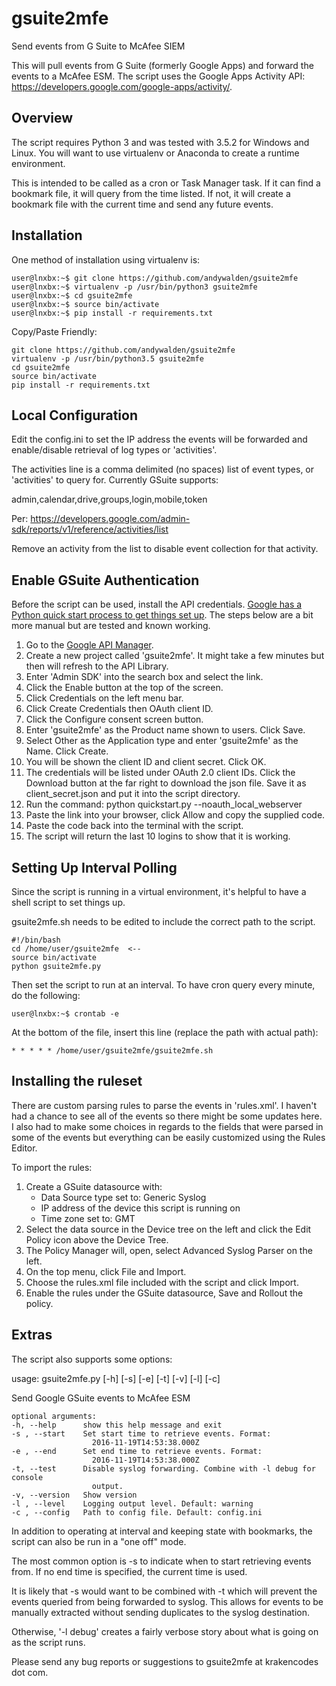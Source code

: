 # gsuite2mfe
Send events from G Suite to McAfee SIEM

This will pull events from G Suite (formerly Google Apps) and forward the events to a McAfee ESM. The script uses the Google Apps Activity API: https://developers.google.com/google-apps/activity/.

## Overview

The script requires Python 3 and was tested with 3.5.2 for Windows and Linux. You will want to use virtualenv or Anaconda to create a runtime environment. 

This is intended to be called as a cron or Task Manager task. If it can find a bookmark file, it will query from the time listed. If not, it will create a bookmark file with the current time and send any future events.

## Installation
One method of installation using virtualenv is:

    user@lnxbx:~$ git clone https://github.com/andywalden/gsuite2mfe
    user@lnxbx:~$ virtualenv -p /usr/bin/python3 gsuite2mfe
    user@lnxbx:~$ cd gsuite2mfe
    user@lnxbx:~$ source bin/activate
    user@lnxbx:~$ pip install -r requirements.txt

Copy/Paste Friendly:

    git clone https://github.com/andywalden/gsuite2mfe
    virtualenv -p /usr/bin/python3.5 gsuite2mfe
    cd gsuite2mfe
    source bin/activate
    pip install -r requirements.txt


## Local Configuration
Edit the config.ini to set the IP address the events will be forwarded and enable/disable retrieval of log types or 'activities'. 

The activities line is a comma delimited (no spaces) list of event types, or 'activities' to query for. Currently GSuite supports: 

admin,calendar,drive,groups,login,mobile,token

Per: https://developers.google.com/admin-sdk/reports/v1/reference/activities/list

Remove an activity from the list to disable event collection for that activity.

## Enable GSuite Authentication

Before the script can be used, install the API credentials. [Google has a Python quick start process to get things set up](https://developers.google.com/admin-sdk/reports/v1/quickstart/python). The steps below are a bit more manual but are tested and known working.

1. Go to the [Google API Manager](https://console.developers.google.com/iam-admin/projects).
2. Create a new project called 'gsuite2mfe'. It might take a few minutes but then will refresh to the API Library.
3. Enter 'Admin SDK' into the search box and select the link.
4. Click the Enable button at the top of the screen.
5. Click Credentials on the left menu bar.
6. Click Create Credentials then OAuth client ID.
4. Click the Configure consent screen button.
5. Enter 'gsuite2mfe' as the Product name shown to users. Click Save.
6. Select Other as the Application type and enter 'gsuite2mfe' as the Name. Click Create.
7. You will be shown the client ID and client secret. Click OK.
8. The credentials will be listed under OAuth 2.0 client IDs. Click the Download button at the far right to download the json file. Save it as client_secret.json and put it into the script directory.
9. Run the command: python quickstart.py --noauth_local_webserver
10. Paste the link into your browser, click Allow and copy the supplied code.
11. Paste the code back into the terminal with the script.
12. The script will return the last 10 logins to show that it is working.


## Setting Up Interval Polling

Since the script is running in a virtual environment, it's helpful to have a shell script to set things up. 

gsuite2mfe.sh needs to be edited to include the correct path to the script.

    #!/bin/bash
    cd /home/user/gsuite2mfe  <--
    source bin/activate
    python gsuite2mfe.py


Then set the script to run at an interval. To have cron query every minute, do the following:

    user@lnxbx:~$ crontab -e

At the bottom of the file, insert this line (replace the path with actual path):

    * * * * * /home/user/gsuite2mfe/gsuite2mfe.sh

## Installing the ruleset

There are custom parsing rules to parse the events in 'rules.xml'. I haven't had a chance to see all of the events so there might be some updates here. I also had to make some choices in regards to the fields that were parsed in some of the events but everything can be easily customized using the Rules Editor.

To import the rules:

1. Create a GSuite datasource with:
    - Data Source type set to: Generic Syslog
    - IP address of the device this script is running on
    - Time zone set to: GMT
2. Select the data source in the Device tree on the left and click the Edit Policy icon above the Device Tree.
3. The Policy Manager will, open, select Advanced Syslog Parser on the left.
4. On the top menu, click File and Import.
5. Choose the rules.xml file included with the script and click Import.
6. Enable the rules under the GSuite datasource, Save and Rollout the policy.

## Extras
The script also supports some options:

usage: gsuite2mfe.py [-h] [-s] [-e] [-t] [-v] [-l] [-c]

Send Google GSuite events to McAfee ESM

    optional arguments:
    -h, --help      show this help message and exit
    -s , --start    Set start time to retrieve events. Format:
                      2016-11-19T14:53:38.000Z
    -e , --end      Set end time to retrieve events. Format:
                      2016-11-19T14:53:38.000Z
    -t, --test      Disable syslog forwarding. Combine with -l debug for console
                      output.
    -v, --version   Show version
    -l , --level    Logging output level. Default: warning
    -c , --config   Path to config file. Default: config.ini

In addition to operating at interval and keeping state with bookmarks, the script can also be run in a "one off" mode. 

The most common option is -s to indicate when to start retrieving events from. If no end time is specified, the current time is used. 

It is likely that -s would want to be combined with -t which will prevent the events queried from being forwarded to syslog. This allows for events to be manually extracted without sending duplicates to the syslog destination.

Otherwise, '-l debug' creates a fairly verbose story about what is going on as the script runs. 

Please send any bug reports or suggestions to gsuite2mfe at krakencodes dot com. 
